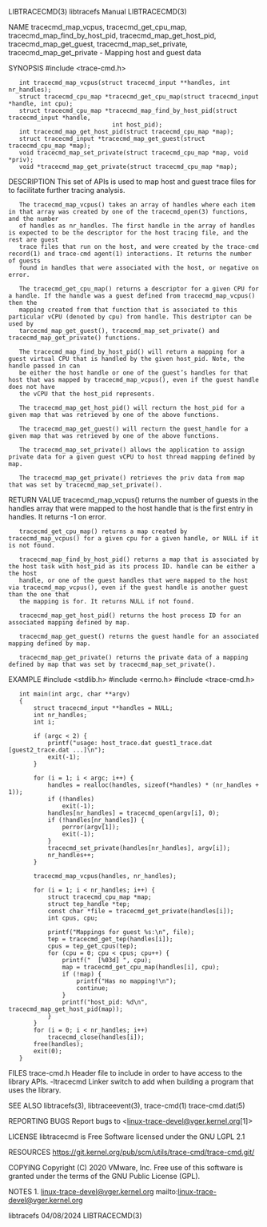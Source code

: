 LIBTRACECMD(3)							       libtracefs Manual							LIBTRACECMD(3)

NAME
       tracecmd_map_vcpus, tracecmd_get_cpu_map, tracecmd_map_find_by_host_pid, tracecmd_map_get_host_pid, tracecmd_map_get_guest, tracecmd_map_set_private,
       tracecmd_map_get_private - Mapping host and guest data

SYNOPSIS
       #include <trace-cmd.h>

       int tracecmd_map_vcpus(struct tracecmd_input **handles, int nr_handles);
       struct tracecmd_cpu_map *tracecmd_get_cpu_map(struct tracecmd_input *handle, int cpu);
       struct tracecmd_cpu_map *tracecmd_map_find_by_host_pid(struct tracecmd_input *handle,
							     int host_pid);
       int tracecmd_map_get_host_pid(struct tracecmd_cpu_map *map);
       struct tracecmd_input *tracecmd_map_get_guest(struct tracecmd_cpu_map *map);
       void tracecmd_map_set_private(struct tracecmd_cpu_map *map, void *priv);
       void *tracecmd_map_get_private(struct tracecmd_cpu_map *map);

DESCRIPTION
       This set of APIs is used to map host and guest trace files for to facilitate further tracing analysis.

       The tracecmd_map_vcpus() takes an array of handles where each item in that array was created by one of the tracecmd_open(3) functions, and the number
       of handles as nr_handles. The first handle in the array of handles is expected to be the descriptor for the host tracing file, and the rest are guest
       trace files that run on the host, and were created by the trace-cmd record(1) and trace-cmd agent(1) interactions. It returns the number of guests
       found in handles that were associated with the host, or negative on error.

       The tracecmd_get_cpu_map() returns a descriptor for a given CPU for a handle. If the handle was a guest defined from tracecmd_map_vcpus() then the
       mapping created from that function that is associated to this particular vCPU (denoted by cpu) from handle. This destriptor can be used by
       tarcecmd_map_get_guest(), tracecmd_map_set_private() and tracecmd_map_get_private() functions.

       The tracecmd_map_find_by_host_pid() will return a mapping for a guest virtual CPU that is handled by the given host_pid. Note, the handle passed in can
       be either the host handle or one of the guest’s handles for that host that was mapped by tracecmd_map_vcpus(), even if the guest handle does not have
       the vCPU that the host_pid represents.

       The tracecmd_map_get_host_pid() will recturn the host_pid for a given map that was retrieved by one of the above functions.

       The tracecmd_map_get_guest() will recturn the guest_handle for a given map that was retrieved by one of the above functions.

       The tracecmd_map_set_private() allows the application to assign private data for a given guest vCPU to host thread mapping defined by map.

       The tracecmd_map_get_private() retrieves the priv data from map that was set by tracecmd_map_set_private().

RETURN VALUE
       tracecmd_map_vcpus() returns the number of guests in the handles array that were mapped to the host handle that is the first entry in handles. It
       returns -1 on error.

       tracecmd_get_cpu_map() returns a map created by tracecmd_map_vcpus() for a given cpu for a given handle, or NULL if it is not found.

       tracecmd_map_find_by_host_pid() returns a map that is associated by the host task with host_pid as its process ID. handle can be either a the host
       handle, or one of the guest handles that were mapped to the host via tracecmd_map_vcpus(), even if the guest handle is another guest than the one that
       the mapping is for. It returns NULL if not found.

       tracecmd_map_get_host_pid() returns the host process ID for an associated mapping defined by map.

       tracecmd_map_get_guest() returns the guest handle for an associated mapping defined by map.

       tracecmd_map_get_private() returns the private data of a mapping defined by map that was set by tracecmd_map_set_private().

EXAMPLE
	   #include <stdlib.h>
	   #include <errno.h>
	   #include <trace-cmd.h>

	   int main(int argc, char **argv)
	   {
		   struct tracecmd_input **handles = NULL;
		   int nr_handles;
		   int i;

		   if (argc < 2) {
			   printf("usage: host_trace.dat guest1_trace.dat [guest2_trace.dat ...]\n");
			   exit(-1);
		   }

		   for (i = 1; i < argc; i++) {
			   handles = realloc(handles, sizeof(*handles) * (nr_handles + 1));
			   if (!handles)
				   exit(-1);
			   handles[nr_handles] = tracecmd_open(argv[i], 0);
			   if (!handles[nr_handles]) {
				   perror(argv[1]);
				   exit(-1);
			   }
			   tracecmd_set_private(handles[nr_handles], argv[i]);
			   nr_handles++;
		   }

		   tracecmd_map_vcpus(handles, nr_handles);

		   for (i = 1; i < nr_handles; i++) {
			   struct tracecmd_cpu_map *map;
			   struct tep_handle *tep;
			   const char *file = tracecmd_get_private(handles[i]);
			   int cpus, cpu;

			   printf("Mappings for guest %s:\n", file);
			   tep = tracecmd_get_tep(handles[i]);
			   cpus = tep_get_cpus(tep);
			   for (cpu = 0; cpu < cpus; cpu++) {
				   printf("  [%03d] ", cpu);
				   map = tracecmd_get_cpu_map(handles[i], cpu);
				   if (!map) {
					   printf("Has no mapping!\n");
					   continue;
				   }
				   printf("host_pid: %d\n", tracecmd_map_get_host_pid(map));
			   }
		   }
		   for (i = 0; i < nr_handles; i++)
			   tracecmd_close(handles[i]);
		   free(handles);
		   exit(0);
	   }

FILES
	   trace-cmd.h
		   Header file to include in order to have access to the library APIs.
	   -ltracecmd
		   Linker switch to add when building a program that uses the library.

SEE ALSO
       libtracefs(3), libtraceevent(3), trace-cmd(1) trace-cmd.dat(5)

REPORTING BUGS
       Report bugs to <linux-trace-devel@vger.kernel.org[1]>

LICENSE
       libtracecmd is Free Software licensed under the GNU LGPL 2.1

RESOURCES
       https://git.kernel.org/pub/scm/utils/trace-cmd/trace-cmd.git/

COPYING
       Copyright (C) 2020 VMware, Inc. Free use of this software is granted under the terms of the GNU Public License (GPL).

NOTES
	1. linux-trace-devel@vger.kernel.org
	   mailto:linux-trace-devel@vger.kernel.org

libtracefs								  04/08/2024								LIBTRACECMD(3)
